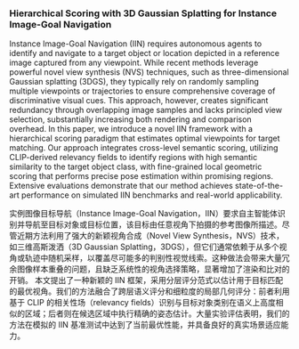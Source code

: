 ### Hierarchical Scoring with 3D Gaussian Splatting for Instance Image-Goal Navigation

Instance Image-Goal Navigation (IIN) requires autonomous agents to identify and navigate to a target object or location depicted in a reference image captured from any viewpoint. While recent methods leverage powerful novel view synthesis (NVS) techniques, such as three-dimensional Gaussian splatting (3DGS), they typically rely on randomly sampling multiple viewpoints or trajectories to ensure comprehensive coverage of discriminative visual cues. This approach, however, creates significant redundancy through overlapping image samples and lacks principled view selection, substantially increasing both rendering and comparison overhead. In this paper, we introduce a novel IIN framework with a hierarchical scoring paradigm that estimates optimal viewpoints for target matching. Our approach integrates cross-level semantic scoring, utilizing CLIP-derived relevancy fields to identify regions with high semantic similarity to the target object class, with fine-grained local geometric scoring that performs precise pose estimation within promising regions. Extensive evaluations demonstrate that our method achieves state-of-the-art performance on simulated IIN benchmarks and real-world applicability.

实例图像目标导航（Instance Image-Goal Navigation，IIN）要求自主智能体识别并导航至目标对象或目标位置，该目标由任意视角下拍摄的参考图像所描述。尽管近期方法利用了强大的新颖视角合成（Novel View Synthesis，NVS）技术，如三维高斯泼洒（3D Gaussian Splatting，3DGS），但它们通常依赖于从多个视角或轨迹中随机采样，以覆盖尽可能多的判别性视觉线索。这种做法会带来大量冗余图像样本重叠的问题，且缺乏系统性的视角选择策略，显著增加了渲染和比对的开销。
本文提出了一种新颖的 IIN 框架，采用分层评分范式以估计用于目标匹配的最优视角。我们的方法融合了跨层语义评分和细粒度的局部几何评分：前者利用基于 CLIP 的相关性场（relevancy fields）识别与目标对象类别在语义上高度相似的区域；后者则在候选区域中执行精确的姿态估计。大量实验评估表明，我们的方法在模拟的 IIN 基准测试中达到了当前最优性能，并具备良好的真实场景适应能力。
